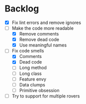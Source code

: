 # Backlog

- [x] Fix lint errors and remove ignores
- [ ] Make the code more readable
  - [x] Remove comments
  - [x] Remove dead code
  - [x] Use meaningful names
- [ ] Fix code smells
  - [x] Comments
  - [x] Dead code
  - [ ] Long method
  - [ ] Long class
  - [ ] Feature envy
  - [ ] Data clumps
  - [ ] Primitive obsession
- [ ] Try to support for multiple rovers
